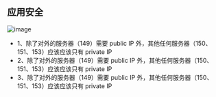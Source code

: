 应用安全
---------------
![image](https://cloud.githubusercontent.com/assets/4953205/8473265/c4b93664-20da-11e5-9b50-904561f49002.png)

- 1、除了对外的服务器（149）需要 public IP 外，其他任何服务器（150、151、153）应该应该只有 private IP
- 2、除了对外的服务器（149）需要 public IP 外，其他任何服务器（150、151、153）应该应该只有 private IP
- 3、除了对外的服务器（149）需要 public IP 外，其他任何服务器（150、151、153）应该应该只有 private IP
